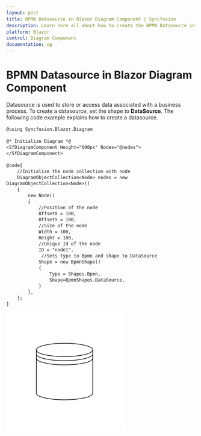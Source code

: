 ```yaml
---
layout: post
title: BPMN Datasource in Blazor Diagram Component | Syncfusion
description: Learn here all about how to create the BPMN Datasource in Syncfusion Blazor Diagram component and more.
platform: Blazor
control: Diagram Component
documentation: ug
---
```


# BPMN Datasource in Blazor Diagram Component

Datasource is used to store or access data associated with a business process. To create a datasource, set the shape to **DataSource**. The following code example explains how to create a datasource.

```cshtml
@using Syncfusion.Blazor.Diagram

@* Initialize Diagram *@
<SfDiagramComponent Height="600px" Nodes="@nodes">
</SfDiagramComponent>

@code{
    //Initialize the node collection with node
    DiagramObjectCollection<Node> nodes = new DiagramObjectCollection<Node>()
    {
        new Node()
        {
            //Position of the node
            OffsetX = 100,
            OffsetY = 100,
            //Size of the node
            Width = 100,
            Height = 100,
            //Unique Id of the node
            ID = "node1",
             //Sets type to Bpmn and shape to DataSource
            Shape = new BpmnShape()
            {
                Type = Shapes.Bpmn,
                Shape=BpmnShapes.DataSource,
            }
        },
    };
}
```

![BPMN Datasource](../images/bpmn-datasource.png)
